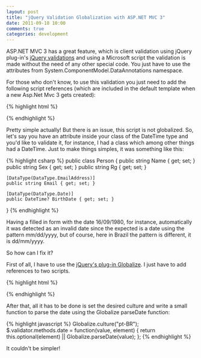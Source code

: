 ```yaml
---
layout: post
title: "jQuery Validation Globalization with ASP.NET MVC 3"
date: 2011-09-18 10:00
comments: true
categories: development
---
```

ASP.NET MVC 3 has a great feature, which is client validation using jQuery plug-in's [jQuery validations](http://docs.jquery.com/Plugins/Validation) and using a Microsoft script the validation is made without the need of any other special code. You just have to use the attributes from System.ComponentModel.DataAnnotations namespace.

For those who don't know, to use this validation you just need to add the following script references (which are included in the default template when a new Asp.Net Mvc 3 gets created):

{% highlight html %}
<script src="@Url.Content("~/Scripts/jquery.min.js")" type="text/javascript"></script>
<script src="@Url.Content("~/Scripts/jquery.validate.min.js")" type="text/javascript"></script>
<script src="@Url.Content("~/Scripts/jquery.validate.unobtrusive.min.js")" type="text/javascript"></script>
{% endhighlight %}

Pretty simple actually! But there is an issue, this script is not globalized. So, let's say you have an attribute inside your class of the DateTime type and you'd like to validate it, for instance, I had a class which among other things had a DateTime. Just to make things simples, it was something like this:

{% highlight csharp %}
public class Person
{
    public string Name { get; set; }
    public string Sex { get; set; }
    public string Rg { get; set; }

    [DataType(DataType.EmailAddress)]
    public string Email { get; set; }

    [DataType(DataType.Date)]
    public DateTime? BirthDate { get; set; }
}
{% endhighlight %}

Having a filled in form with the date 16/09/1980, for instance, automatically it was detected as an invalid date since the expected is a date using the pattern mm/dd/yyyy, but of course, here in Brazil the pattern is different, it is dd/mm/yyyy.

So how can I fix it?

First of all, I have to use the [jQuery's plug-in Globalize](https://github.com/jquery/globalize). I just have to add references to two scripts.

{% highlight html %}
<script type="text/javascript" src="@Url.Content("~/Scripts/globalize.js")"></script>
<script type="text/javascript" src="@Url.Content("~/Scripts/cultures/globalize.culture.pt-BR.js")"></script>
{% endhighlight %}

After that, all it has to be done is set the desired culture and write a small function to parse the date using the Globalize parseDate function:

{% highlight javascript %}
Globalize.culture("pt-BR");
$.validator.methods.date = function(value, element) {
    return this.optional(element) || Globalize.parseDate(value);
};
{% endhighlight %}

It couldn't be simpler!
